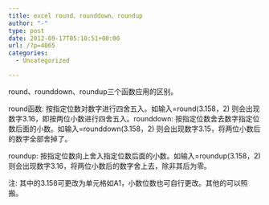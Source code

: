 ```yaml
---
title: excel round、rounddown、roundup
author: "-"
type: post
date: 2012-09-17T05:10:51+00:00
url: /?p=4065
categories:
  - Uncategorized

---
```

round、rounddown、roundup三个函数应用的区别。

round函数: 按指定位数对数字进行四舍五入。如输入=round(3.158，2) 则会出现数字3.16，即按两位小数进行四舍五入。rounddown: 按指定位数舍去数字指定位数后面的小数。如输入=rounddown(3.158，2) 则会出现数字3.15，将两位小数后的数字全部舍掉了。

roundup: 按指定位数向上舍入指定位数后面的小数。如输入=roundup(3.158，2) 则会出现数字3.16，将两位小数后的数字舍上去，除非其后为零。

注: 其中的3.158可更改为单元格如A1，小数位数也可自行更改。其他的可以照搬。